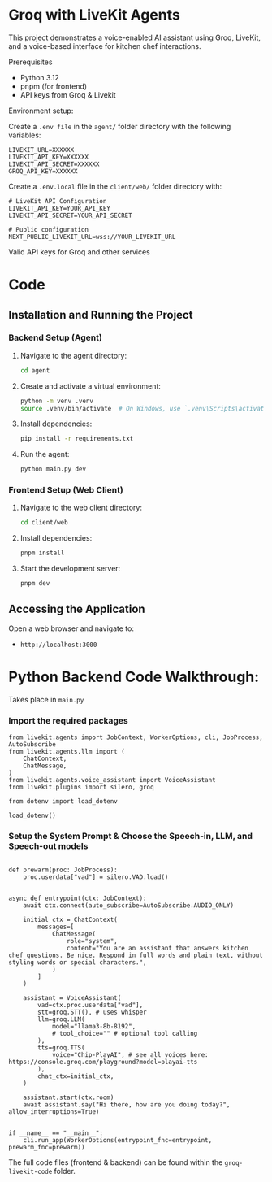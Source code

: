 # Groq with LiveKit Agents

This project demonstrates a voice-enabled AI assistant using Groq, LiveKit, and a voice-based interface for kitchen chef interactions.

Prerequisites
- Python 3.12
- pnpm (for frontend)
- API keys from Groq & Livekit

Environment setup:

Create a `.env file` in the `agent/` folder directory with the following variables:
```
LIVEKIT_URL=XXXXXX
LIVEKIT_API_KEY=XXXXXX
LIVEKIT_API_SECRET=XXXXXX
GROQ_API_KEY=XXXXXX
```

Create a `.env.local` file in the `client/web/` folder directory with:
```
# LiveKit API Configuration
LIVEKIT_API_KEY=YOUR_API_KEY
LIVEKIT_API_SECRET=YOUR_API_SECRET

# Public configuration
NEXT_PUBLIC_LIVEKIT_URL=wss://YOUR_LIVEKIT_URL
```

Valid API keys for Groq and other services

# Code

## Installation and Running the Project

### Backend Setup (Agent)

1. Navigate to the agent directory:
   ```bash
   cd agent
   ```

2. Create and activate a virtual environment:
   ```bash
   python -m venv .venv
   source .venv/bin/activate  # On Windows, use `.venv\Scripts\activate`
   ```

3. Install dependencies:
   ```bash
   pip install -r requirements.txt
   ```

4. Run the agent:
   ```bash
   python main.py dev
   ```

### Frontend Setup (Web Client)

1. Navigate to the web client directory:
   ```bash
   cd client/web
   ```

2. Install dependencies:
   ```bash
   pnpm install
   ```

3. Start the development server:
   ```bash
   pnpm dev
   ```

## Accessing the Application

Open a web browser and navigate to:
- `http://localhost:3000`


# Python Backend Code Walkthrough:
Takes place in `main.py`

### Import the required packages
```
from livekit.agents import JobContext, WorkerOptions, cli, JobProcess, AutoSubscribe
from livekit.agents.llm import (
    ChatContext,
    ChatMessage,
)
from livekit.agents.voice_assistant import VoiceAssistant
from livekit.plugins import silero, groq

from dotenv import load_dotenv

load_dotenv()
```

### Setup the System Prompt & Choose the Speech-in, LLM, and Speech-out models
```

def prewarm(proc: JobProcess):
    proc.userdata["vad"] = silero.VAD.load()


async def entrypoint(ctx: JobContext):
    await ctx.connect(auto_subscribe=AutoSubscribe.AUDIO_ONLY)

    initial_ctx = ChatContext(
        messages=[
            ChatMessage(
                role="system",
                content="You are an assistant that answers kitchen chef questions. Be nice. Respond in full words and plain text, without styling words or special characters.",
            )
        ]
    )

    assistant = VoiceAssistant(
        vad=ctx.proc.userdata["vad"],
        stt=groq.STT(), # uses whisper
        llm=groq.LLM(
            model="llama3-8b-8192",
            # tool_choice="" # optional tool calling
        ),
        tts=groq.TTS(
            voice="Chip-PlayAI", # see all voices here: https://console.groq.com/playground?model=playai-tts
        ),
        chat_ctx=initial_ctx,
    )

    assistant.start(ctx.room)
    await assistant.say("Hi there, how are you doing today?", allow_interruptions=True)


if __name__ == "__main__":
    cli.run_app(WorkerOptions(entrypoint_fnc=entrypoint, prewarm_fnc=prewarm))

```

The full code files (frontend & backend) can be found within the `groq-livekit-code` folder.